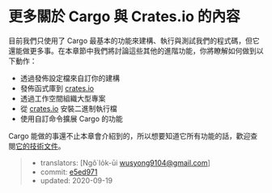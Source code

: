 # 更多關於 Cargo 與 Crates.io 的內容

目前我們只使用了 Cargo 最基本的功能來建構、執行與測試我們的程式碼，但它還能做更多事。在本章節中我們將討論這些其他的進階功能，你將瞭解如何做到以下動作：

* 透過發佈設定檔來自訂你的建構
* 發佈函式庫到 [crates.io](https://crates.io/)<!-- ignore -->
* 透過工作空間組織大型專案
* 從 [crates.io](https://crates.io/)<!-- ignore --> 安裝二進制執行檔
* 使用自訂命令擴展 Cargo 的功能

Cargo 能做的事還不止本章會介紹到的，所以想要知道它所有功能的話，歡迎查閱[它的技術文件](https://doc.rust-lang.org/cargo/)。

> - translators: [Ngô͘ Io̍k-ūi <wusyong9104@gmail.com>]
> - commit: [e5ed971](https://github.com/rust-lang/book/blob/e5ed97128302d5fa45dbac0e64426bc7649a558c/src/ch14-00-more-about-cargo.md)
> - updated: 2020-09-19

